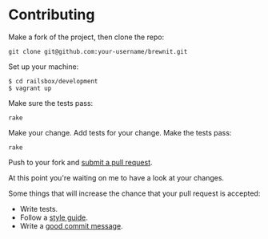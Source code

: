 # Contributing

Make a fork of the project, then clone the repo:

    git clone git@github.com:your-username/brewnit.git

Set up your machine:

    $ cd railsbox/development
    $ vagrant up

Make sure the tests pass:

    rake

Make your change. Add tests for your change. Make the tests pass:

    rake

Push to your fork and [submit a pull request][pr].

[pr]: https://github.com/ollej/brewnit/compare/

At this point you're waiting on me to have a look at your changes. 

Some things that will increase the chance that your pull request is accepted:

* Write tests.
* Follow a [style guide][style].
* Write a [good commit message][commit].

[style]: https://github.com/bbatsov/ruby-style-guide
[commit]: http://tbaggery.com/2008/04/19/a-note-about-git-commit-messages.html
